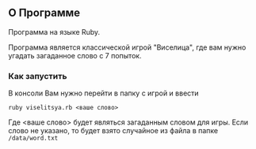 ## О Программе
Программа на языке Ruby. 

Программа является классической игрой "Виселица", где вам нужно угадать загаданное слово с 7 попыток. 

### Как запустить
В консоли Вам нужно перейти в папку с игрой и ввести

```ruby viselitsya.rb <ваше слово>```

Где <ваше слово> будет являться загаданным словом для игры. 
Если слово не указано, то будет взято случайное из файла в папке ```/data/word.txt```


